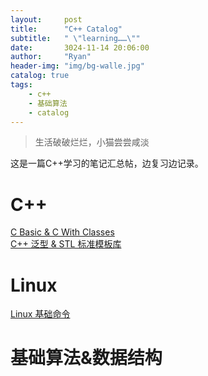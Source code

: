 ```yaml
---
layout:     post
title:      "C++ Catalog"
subtitle:   " \"learning……\""
date:       3024-11-14 20:06:00
author:     "Ryan"
header-img: "img/bg-walle.jpg"
catalog: true
tags:
    - c++
    - 基础算法
    - catalog
---
```


> 生活破破烂烂，小猫尝尝咸淡

这是一篇C++学习的笔记汇总帖，边复习边记录。

# C++
[C Basic & C With Classes][0]  
[C++ 泛型 & STL 标准模板库][1]  

# Linux  
[Linux 基础命令][2]  

# 基础算法&数据结构



[0]:https://ryanaqu.github.io/2024/12/01/cpp-basic-class/
[1]:https://ryanaqu.github.io/2024/12/13/cpp-generic-stl/
[2]:https://ryanaqu.github.io/2024/12/15/cpp-linux/



